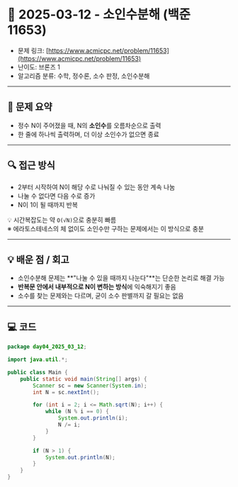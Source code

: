 # 📅 2025-03-12 - 소인수분해 (백준 11653)

<!-- 문제 링크 -->
- 문제 링크: [https://www.acmicpc.net/problem/11653](https://www.acmicpc.net/problem/11653)
- 난이도: 브론즈 1
- 알고리즘 분류: 수학, 정수론, 소수 판정, 소인수분해

---

## 📌 문제 요약

- 정수 N이 주어졌을 때, N의 **소인수**를 오름차순으로 출력
- 한 줄에 하나씩 출력하며, 더 이상 소인수가 없으면 종료 

---

## 🔍 접근 방식

- 2부터 시작하여 N이 해당 수로 나눠질 수 있는 동안 계속 나눔
- 나눌 수 없다면 다음 수로 증가
- N이 1이 될 때까지 반복

💡 시간복잡도는 약 `O(√N)`으로 충분히 빠름  
※ 에라토스테네스의 체 없이도 소인수만 구하는 문제에서는 이 방식으로 충분

---

## 💡 배운 점 / 회고

- 소인수분해 문제는 **"나눌 수 있을 때까지 나눈다"**는 단순한 논리로 해결 가능
- **반복문 안에서 내부적으로 N이 변하는 방식**에 익숙해지기 좋음
- 소수를 찾는 문제와는 다르며, 굳이 소수 판별까지 갈 필요는 없음

---

## 💻 코드

```java
package day04_2025_03_12;

import java.util.*;

public class Main {
    public static void main(String[] args) {
        Scanner sc = new Scanner(System.in);
        int N = sc.nextInt();

        for (int i = 2; i <= Math.sqrt(N); i++) {
            while (N % i == 0) {
                System.out.println(i);
                N /= i;
            }
        }

        if (N > 1) {
            System.out.println(N);
        }
    }
}